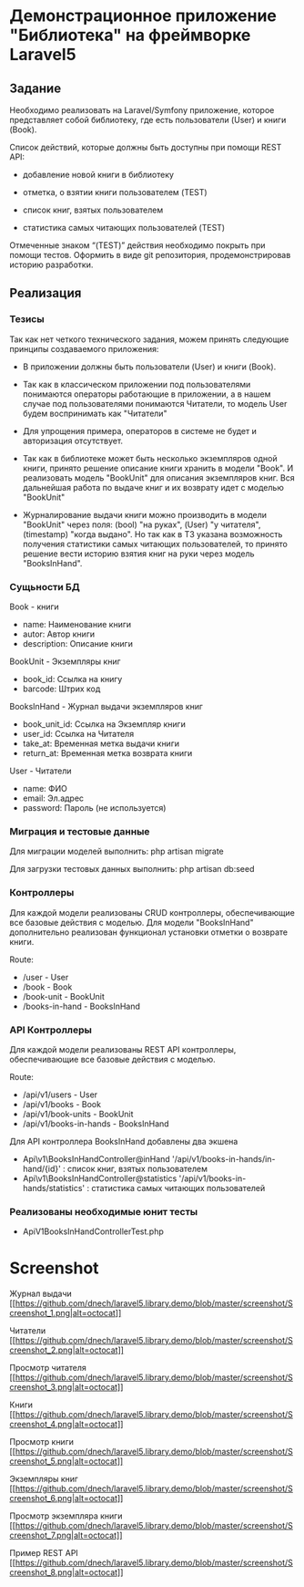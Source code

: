 # Демонстрационное приложение "Библиотека" на фреймворке Laravel5

## Задание

Необходимо реализовать на Laravel/Symfony приложение, которое представляет собой библиотеку, где есть пользователи (User) и книги (Book).

Список действий, которые должны быть доступны при помощи REST API:

- добавление новой книги в библиотеку

- отметка, о взятии книги пользователем (TEST)

- список книг, взятых пользователем

- статистика самых читающих пользователей (TEST)

Отмеченные знаком “(TEST)” действия необходимо покрыть при помощи тестов. Оформить в виде git репозитория, продемонстрировав историю разработки.

## Реализация

### Тезисы

Так как нет четкого технического задания, можем принять следующие принципы создаваемого приложения:

- В приложении должны быть пользователи (User) и книги (Book).

- Так как в классическом приложении под пользователями понимаются операторы работающие в приложении,
а в нашем случае под пользователями понимаются Читатели, то модель User будем воспринимать как "Читатели"
- Для упрощения примера, операторов в системе не будет и авторизация отсутствует.

- Так как в библиотеке может быть несколько экземпляров одной книги, принято решение описание книги хранить в модели "Book".
И реализовать модель "BookUnit" для описания экземпляров книг. Вся дальнейшая работа по выдаче книг и их возврату идет с моделью "BookUnit"

- Журналирование выдачи книги можно производить в модели "BookUnit" через поля: (bool) "на руках", (User) "у читателя", (timestamp) "когда выдано".
Но так как в ТЗ указана возможность получения статистики самых читающих пользователей, то принято решение вести историю взятия книг на руки через модель "BooksInHand".

### Сущьности БД

Book - книги
- name: Наименование книги
- autor: Автор книги
- description: Описание книги

BookUnit - Экземпляры книг
- book_id: Ссылка на книгу
- barcode: Штрих код

BooksInHand - Журнал выдачи экземпляров книг
- book_unit_id: Ссылка на Экземпляр книги
- user_id: Ссылка на Читателя
- take_at: Временная метка выдачи книги
- return_at: Временная метка возврата книги

User - Читатели
- name: ФИО
- email: Эл.адрес
- password: Пароль (не используется)


### Миграция и тестовые данные

Для миграции моделей выполнить:
php artisan migrate

Для загрузки тестовых данных выполнить:
php artisan db:seed

### Контроллеры

Для каждой модели реализованы CRUD контроллеры, обеспечивающие все базовые действия c моделью.
Для модели "BooksInHand" дополнительно реализован функционал установки отметки о возврате книги.

Route:
- /user - User
- /book - Book
- /book-unit - BookUnit
- /books-in-hand - BooksInHand

### API Контроллеры

Для каждой модели реализованы REST API контроллеры, обеспечивающие все базовые действия c моделью.

Route:
- /api/v1/users - User
- /api/v1/books - Book
- /api/v1/book-units - BookUnit
- /api/v1/books-in-hands - BooksInHand

Для API контроллера BooksInHand добавлены два экшена
- Api\v1\BooksInHandController@inHand '/api/v1/books-in-hands/in-hand/{id}' : список книг, взятых пользователем 
- Api\v1\BooksInHandController@statistics '/api/v1/books-in-hands/statistics' : статистика самых читающих пользователей

### Реализованы необходимые юнит тесты

- ApiV1BooksInHandControllerTest.php

# Screenshot

Журнал выдачи
[[https://github.com/dnech/laravel5.library.demo/blob/master/screenshot/Screenshot_1.png|alt=octocat]]

Читатели
[[https://github.com/dnech/laravel5.library.demo/blob/master/screenshot/Screenshot_2.png|alt=octocat]]

Просмотр читателя
[[https://github.com/dnech/laravel5.library.demo/blob/master/screenshot/Screenshot_3.png|alt=octocat]]

Книги
[[https://github.com/dnech/laravel5.library.demo/blob/master/screenshot/Screenshot_4.png|alt=octocat]]

Просмотр книги
[[https://github.com/dnech/laravel5.library.demo/blob/master/screenshot/Screenshot_5.png|alt=octocat]]

Экземпляры книг
[[https://github.com/dnech/laravel5.library.demo/blob/master/screenshot/Screenshot_6.png|alt=octocat]]

Просмотр экземпляра книги
[[https://github.com/dnech/laravel5.library.demo/blob/master/screenshot/Screenshot_7.png|alt=octocat]]

Пример REST API
[[https://github.com/dnech/laravel5.library.demo/blob/master/screenshot/Screenshot_8.png|alt=octocat]]

